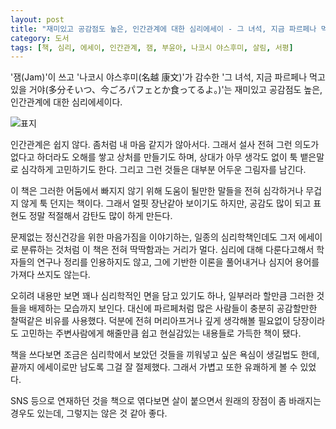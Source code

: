 ```yaml
---
layout: post
title: "재미있고 공감점도 높은, 인간관계에 대한 심리에세이 - 그 녀석, 지금 파르페나 먹고 있을 거야"
category: 도서
tags: [책, 심리, 에세이, 인간관계, 잼, 부윤아, 나코시 야스후미, 살림, 서평]
---
```


'잼(Jam)'이 쓰고
'나코시 야스후미(名越 康文)'가 감수한
'그 녀석, 지금 파르페나 먹고 있을 거야(多分そいつ、今ごろパフェとか食ってるよ。)'는
재미있고 공감점도 높은, 인간관계에 대한 심리에세이다.

![표지](https://lh3.googleusercontent.com/CLeztFe0c_iu8-6sLD61DWhJY1QJuD72QbmE6EgQB6LIj_zJkFFSohxmT-9Q3IML4nhUOFxaISPIuA=s480)

인간관계은 쉽지 않다.
좀처럼 내 마음 같지가 않아서다.
그래서 설사 전혀 그런 의도가 없다고 하더라도 오해를 쌓고 상처를 만들기도 하며,
상대가 아무 생각도 없이 툭 뱉은말로 심각하게 고민하기도 한다.
그리고 그런 것들은 대부분 어두운 그림자를 남긴다.

이 책은 그러한 어둠에서 빠지지 않기 위해 도움이 될만한 말들을
전혀 심각하거나 무겁지 않게 툭 던지는 책이다.
그래서 얼핏 장난같아 보이기도 하지만,
공감도 많이 되고 표현도 정말 적절해서 감탄도 많이 하게 만든다.

문제없는 정신건강을 위한 마음가짐을 이야기하는,
일종의 심리학책인데도
그저 에세이로 분류하는 것처럼
이 책은 전혀 딱딱함과는 거리가 멀다.
심리에 대해 다룬다고해서 학자들의 연구나 정리를 인용하지도 않고,
그에 기반한 이론을 풀어내거나 심지어 용어를 가져다 쓰지도 않는다.

오히려 내용만 보면 꽤나 심리학적인 면을 담고 있기도 하나,
일부러라 할만큼 그러한 것들을 배제하는 모습까지 보인다.
대신에 파르페처럼 많은 사람들이 충분히 공감할만한 찰떡같은 비유를 사용했다.
덕분에 전혀 머리아프거나 깊게 생각해볼 필요없이
당장이라도 고민하는 주변사람에게 해줄만큼
쉽고 현실감있는 내용들로 가득한 책이 됐다.

책을 쓰다보면 조금은 심리학에서 보았던 것들을 끼워넣고 싶은 욕심이 생길법도 한데,
끝까지 에세이로만 남도록 그걸 잘 절제했다.
그래서 가볍고 또한 유쾌하게 볼 수 있었다.

SNS 등으로 연재하던 것을 책으로 엮다보면
살이 붙으면서 원래의 장점이 좀 바래지는 경우도 있는데,
그렇지는 않은 것 같아 좋다.
